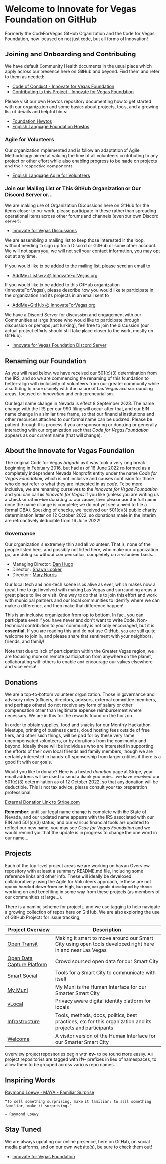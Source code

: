 <!--
 Copyright (C) 2022 Innovate for Vegas Foundation
 
 This file is part of .github.
 
 .github is free software: you can redistribute it and/or modify
 it under the terms of the GNU General Public License as published by
 the Free Software Foundation, either version 3 of the License, or
 (at your option) any later version.
 
 .github is distributed in the hope that it will be useful,
 but WITHOUT ANY WARRANTY; without even the implied warranty of
 MERCHANTABILITY or FITNESS FOR A PARTICULAR PURPOSE.  See the
 GNU General Public License for more details.
 
 You should have received a copy of the GNU General Public License
 along with .github.  If not, see <http://www.gnu.org/licenses/>.
-->

# Welcome to Innovate for Vegas Foundation on GitHub

Formerly the CodeForVegas GitHub Organization and the Code for Vegas Foundation, now focused on not just code, but all forms of Innovation!

## Joining and Onboarding and Contributing

We have default Community Health documents in the usual place which apply across our presence here on GitHub and beyond. Find them and refer to them as needed:

* [Code of Conduct - Innovate for Vegas Foundation](https://github.com/InnovateForVegas/.github/blob/main/CODE_OF_CONDUCT.md)
* [Contributing to this Project - Innovate for Vegas Foundation](https://github.com/InnovateForVegas/.github/blob/main/CONTRIBUTING.md)

Please visit our own Howtos repository documenting how to get started with our organization and some basics about projects, tools, and a growing list of details and helpful hints:

* [Foundation Howtos](https://github.com/InnovateForVegas/doc-org-howtos)
* [English Language Foundation Howtos](https://github.com/InnovateForVegas/doc-org-howtos/tree/main/doc/en)

### Agile for Volunteers

Our organization implemented and is follow an adaptation of Agile Methodology aimed at valuing the time of all volunteers contributing to any project or other effort while also enabling progress to be made on projects and their respective components.

* [English Language Agile for Volunteers](https://github.com/InnovateForVegas/doc-org-howtos/blob/main/doc/en/agile.md)

### Join our Mailing List or This GitHub Organization or Our Discord Server or…

We are making use of Organization Discussions here on GitHub for the items closer to our work, please participate in these rather than spreading operational items across other forums and channels (even our own Discord server):

* [Innovate for Vegas Discussions](https://github.com/orgs/InnovateForVegas/discussions)

We are assembling a mailing list to keep those interested in the loop, without needing to sign up for a Discord or GitHub or some other account. We will not spam you, we will not sell your contact information, you may opt out at any time.

If you would like to be added to the mailing list, please send an email to

* [AddMe+Listserv @ InnovateForVegas.org](mailto:addme+listserv@innovateforvegas.org)

If you would like to be added to this GitHub organization (InnovateForVegas), please describe how you would like to participate in the organization and its projects in an email sent to

* [AddMe+GitHub @ InnovateForVegas.org](mailto:addme+github@innovateforvegas.org)

We have a Discord Server for discussion and engagement with our Communities at large (those who would like to participate through discussion or perhaps just lurking), feel free to join the discussion (our actual project efforts should still take place closer to the work, mostly on GitHub).

* [Innovate for Vegas Foundation Discord Server](https://discord.com/invite/gh5FAahd9P)

## Renaming our Foundation

As you will read below, we have received our 501(c)(3) determination from the IRS, and so we are commencing the renaming of this foundation to better-align with inclusivity of volunteers from our greater community while also fitting in more closely with the nature of Las Vegas and surrounding areas, focused on *innovation* and entrepreneurialism.

Our legal name change in Nevada is effect 8 September 2023. The name change with the IRS per our 990 filing will occur after that, and our EIN name change in a similar time frame, so that our financial institutions and other resources attached to our formal name can be updated. Please be patient through this process if you are sponsoring or donating or generally interacting with our organization such that *Code for Vegas Foundation* appears as our current name (that will change).

## About the Innovate for Vegas Foundation

The original Code for Vegas *brigade* as it was took a very long break beginning in February 2016, but had as of 16 June 2022 re-formed as a completely independent Nevada Nonprofit entity under the name *Code for Vegas Foundation*, which is not inclusive and causes confusion for those who do not refer to what they are interested in as *code*. To be more inclusive, we are renaming ourselves to the *Innovate for Vegas Foundation* and you can call us *Innovate for Vegas* if you like (unless you are writing us a check or otherwise donating to our cause, then please use the full name once the name change is complete; we do not yet see a need to file a formal DBA). Speaking of checks, we received our 501(c)(3) public charity determination letter on 12 October 2022, so donations made in the interim are retroactively deducible from 16 June 2022!

### Governance

Our organization is extremely thin and all volunteer. That is, none of the people listed here, and possibly not listed here, who make our organization go, are doing so without compensation, completely on a volunteer basis.

* Managing Director: [Dan Hugo](https://github.com/DanHugoDanHugo)
* Director : [Shawn Looker](https://github.com/slooker)
* Director : [Mary Norris](https://github.com/maryfnorris)

Our local tech and non-tech scene is as alive as ever, which makes now a great time to get involved with making Las Vegas and surrounding areas a great place to live or visit. One way to do that is to join this effort and work with municipal partners and our local communities to identify where we can make a difference, and then make that difference happen!

This is an inclusive organization from top to bottom. In fact, you can participate even if you have never and don't want to write Code. Non-technical contribution to your community is not only encouraged, but it is **essential.** If you are reading this and do not use GitHub, you are still quite welcome to join in, and please share that sentiment with your neighbors, friends, and family!

Note that due to lack of participation within the Greater Vegas region, we are focusing more on remote participation from anywhere on the planet, collaborating with others to enable and encourage our values elsewhere and vice versa!

## Donations

We are a top-to-bottom volunteer organization. Those in governance and advisory roles (officers, directors, advisors, external committee members, and perhaps others) do not receive any form of salary or other compensation other than legitimate expense reimbursement where necessary. We are in this for the rewards found on the horizon.

In order to obtain supplies, food and snacks for our Monthly Hackathon Meetups, printing of business cards, cloud hosting fees outside of free tiers, and other such things, will be paid for by these very same uncompensated volunteers, or by donations from the community and beyond. Ideally these will be individuals who are interested in supporting the efforts of their own local friends and family members, though we are certainly interested in hands-off sponsorship from larger entities if there is a good fit with our goals.

Would you like to donate? Here is a hosted *donation* page at Stripe, your email address will be used to send a thank you note… we have received our 501(c)(3) determination as of 12 October 2022, so that any donation will be deductible. This is not tax advice, please consult your tax preparation professional.

[External Donation Link to Stripe.com](https://donate.stripe.com/5kA7sX79naDF6Ri4gg)

**Remember**: until our legal name change is complete with the State of Nevada, and our updated name appears with the IRS associated with our EIN and 501(c)(3) status, and our various financial tools are updated to reflect our new name, you may see *Code for Vegas Foundation* and we would remind you that the update is in progress to change the one word in our name…

## Projects

Each of the top-level project areas we are working on has an Overview repository with at least a summary README.md file, including some reference links and other info. These will ideally be developed collaboratively using the Agile for Volunteers approach, ie these are not specs handed down from on high, but project goals developed by those working on and benefiting in some way from these projects (as members of our communities at large…).

There is a naming scheme for projects, and we use tagging to help navigate a growing collection of repos here on GitHub. We are also exploring the use of GitHub Projects for issue tracking,

|Project Overview                                                                                | Description                                                                                                 |
|------------------------------------------------------------------------------------------------|-------------------------------------------------------------------------------------------------------------|
|[Open Transit](https://github.com/InnovateForVegas/ov-open-transit)                             | Making it smart to move around our Smart City using open tools developed right here in and near Las Vegas   |
|[Open Data Capture Platform](https://github.com/InnovateForVegas/ov-open-data-capture-platform) | Crowd sourced open data for our Smart City                                                                  |
|[Smart Social](https://github.com/InnovateForVegas/ov-smart-social)                             | Tools for a Smart City to communicate with itself                                                           |
|[My Muni](https://github.com/InnovateForVegas/ov-my-muni)                                       | My Muni is the Human Interface for our Smarter Smart City                                                  |
|[vLocal](https://github.com/InnovateForVegas/ov-vlocal)                                         | Privacy aware digital identity platform for locals                                                          |
|[Infrastructure](https://github.com/InnovateForVegas/ov-infrastructure)                         | Tools, methods, docs, politics, best practices, etc for this organization and its projects and participants |
|[Welcome](https://github.com/InnovateForVegas/ov-welcome)                                       | A visitor version of the Human Interface for our Smarter Smart City                                         |

Overview project repositories begin with **ov-** to be found more easily. All project repositories are tagged with **ifv-** prefixes in lieu of namespaces, to allow them to be grouped across various repo names.

## Inspiring Words

[Raymond Loewy - MAYA - Familiar Surprise](https://uxdesign.cc/most-advanced-yet-acceptable-theory-meets-digital-product-innovation-f14897147dd5)

    “To sell something surprising, make it familiar; to sell something familiar, make it surprising.”

    — Raymond Loewy

## Stay Tuned

We are always updating our online presence, here on GitHub, on social media platforms, and on our own website(s), be sure to check them out!

* [Innovate for Vegas Foundation](https://innovateforvegas.org)
